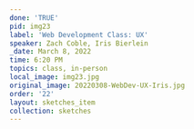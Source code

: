 ```yaml
---
done: 'TRUE'
pid: img23
label: 'Web Development Class: UX'
speaker: Zach Coble, Iris Bierlein
_date: March 8, 2022
time: 6:20 PM
topics: class, in-person
local_image: img23.jpg
original_image: 20220308-WebDev-UX-Iris.jpg
order: '22'
layout: sketches_item
collection: sketches
---
```

